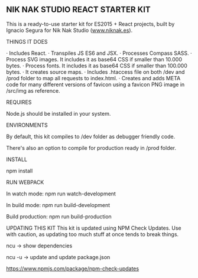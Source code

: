 NIK NAK STUDIO REACT STARTER KIT
--------------------------------

This is a ready-to-use starter kit for ES2015 + React projects, built by Ignacio Segura for Nik Nak Studio (www.niknak.es).


THINGS IT DOES

· Includes React.
· Transpiles JS ES6 and JSX.
· Processes Compass SASS.
· Process SVG images. It includes it as base64 CSS if smaller than 10.000 bytes.
· Process fonts. It includes it as base64 CSS if smaller than 100.000 bytes.
· It creates source maps.
· Includes .htaccess file on both /dev and /prod folder to map all requests to index.html.
· Creates and adds META code for many different versions of favicon using a favicon PNG image in /src/img as reference.

REQUIRES

Node.js should be installed in your system.

ENVIRONMENTS

By default, this kit compiles to /dev folder as debugger friendly code.

There's also an option to compile for production ready in /prod folder.

INSTALL

npm install

RUN WEBPACK

In watch mode: npm run watch-development

In build mode: npm run build-development

Build production: npm run build-production

UPDATING THIS KIT
This kit is updated using NPM Check Updates. Use with caution, as updating too much stuff at once tends to break things.

ncu -> show dependencies

ncu -u -> update and update package.json

https://www.npmjs.com/package/npm-check-updates
